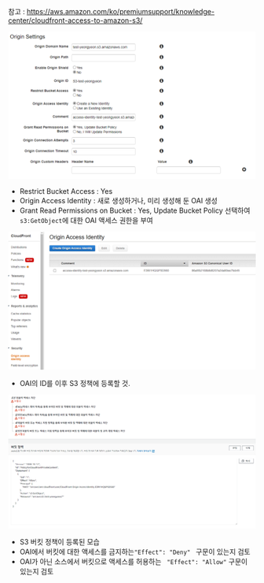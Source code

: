 참고 : https://aws.amazon.com/ko/premiumsupport/knowledge-center/cloudfront-access-to-amazon-s3/

![1](img/1.PNG)

* Restrict Bucket Access : Yes
* Origin Access Identity : 새로 생성하거나, 미리 생성해 둔 OAI 생성
* Grant Read Permissions on Bucket : Yes, Update Bucket Policy 선택하여 `s3:GetObject`에 대한 OAI 액세스 권한을 부여

![2](img/2.PNG)

* OAI의 ID를 이후 S3 정책에 등록할 것.

![3](img/3.PNG)

* S3 버킷 정책이 등록된 모습
* OAI에서 버킷에 대한 액세스를 금지하는`"Effect": "Deny" ` 구문이 있는지 검토
* OAI가 아닌 소스에서 버킷으로 액세스를 허용하는 ` "Effect": "Allow"` 구문이 있는지 검토

